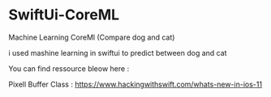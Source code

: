 # SwiftUi-CoreML
Machine Learning CoreMl (Compare dog and cat)

i used mashine learning in swiftui to predict between dog and cat 

You can find ressource bleow here :

Pixell Buffer Class : https://www.hackingwithswift.com/whats-new-in-ios-11
